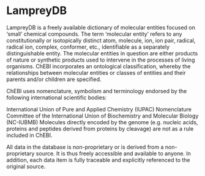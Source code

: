 # LampreyDB

LampreyDB is a freely available dictionary of molecular entities focused on ‘small’ chemical compounds. The term ‘molecular entity’ refers to any constitutionally or isotopically distinct atom, molecule, ion, ion pair, radical, radical ion, complex, conformer, etc., identifiable as a separately distinguishable entity. The molecular entities in question are either products of nature or synthetic products used to intervene in the processes of living organisms. ChEBI incorporates an ontological classification, whereby the relationships between molecular entities or classes of entities and their parents and/or children are specified.

ChEBI uses nomenclature, symbolism and terminology endorsed by the following international scientific bodies:

International Union of Pure and Applied Chemistry (IUPAC) Nomenclature Committee of the International Union of Biochemistry and Molecular Biology (NC-IUBMB) Molecules directly encoded by the genome (e.g. nucleic acids, proteins and peptides derived from proteins by cleavage) are not as a rule included in ChEBI.

All data in the database is non-proprietary or is derived from a non-proprietary source. It is thus freely accessible and available to anyone. In addition, each data item is fully traceable and explicitly referenced to the original source.
